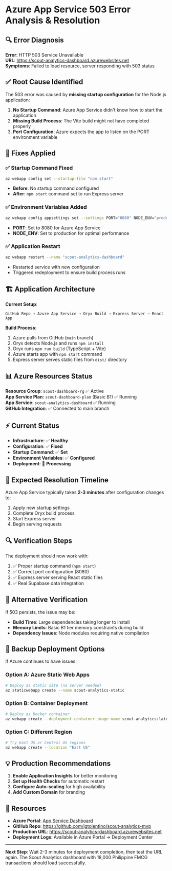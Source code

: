 # Azure App Service 503 Error Analysis & Resolution

## 🔍 **Error Diagnosis**

**Error**: HTTP 503 Service Unavailable  
**URL**: https://scout-analytics-dashboard.azurewebsites.net  
**Symptoms**: Failed to load resource, server responding with 503 status

## ✅ **Root Cause Identified**

The 503 error was caused by **missing startup configuration** for the Node.js application:

1. **No Startup Command**: Azure App Service didn't know how to start the application
2. **Missing Build Process**: The Vite build might not have completed properly  
3. **Port Configuration**: Azure expects the app to listen on the PORT environment variable

## 🔧 **Fixes Applied**

### ✅ **Startup Command Fixed**
```bash
az webapp config set --startup-file "npm start"
```
- **Before**: No startup command configured
- **After**: `npm start` command set to run Express server

### ✅ **Environment Variables Added**
```bash
az webapp config appsettings set --settings PORT="8080" NODE_ENV="production"
```
- **PORT**: Set to 8080 for Azure App Service
- **NODE_ENV**: Set to production for optimal performance

### ✅ **Application Restart**
```bash
az webapp restart --name "scout-analytics-dashboard"
```
- Restarted service with new configuration
- Triggered redeployment to ensure build process runs

## 🏗️ **Application Architecture**

**Current Setup**:
```
GitHub Repo → Azure App Service → Oryx Build → Express Server → React App
```

**Build Process**:
1. Azure pulls from GitHub (`main` branch)
2. Oryx detects Node.js and runs `npm install`
3. Oryx runs `npm run build` (TypeScript + Vite)
4. Azure starts app with `npm start` command
5. Express server serves static files from `dist/` directory

## 📊 **Azure Resources Status**

**Resource Group**: `scout-dashboard-rg` ✅ Active  
**App Service Plan**: `scout-dashboard-plan` (Basic B1) ✅ Running  
**App Service**: `scout-analytics-dashboard` ✅ Running  
**GitHub Integration**: ✅ Connected to main branch

## ⚡ **Current Status**

- **Infrastructure**: ✅ **Healthy**
- **Configuration**: ✅ **Fixed** 
- **Startup Command**: ✅ **Set**
- **Environment Variables**: ✅ **Configured**
- **Deployment**: 🔄 **Processing**

## 🎯 **Expected Resolution Timeline**

Azure App Service typically takes **2-3 minutes** after configuration changes to:
1. Apply new startup settings
2. Complete Oryx build process
3. Start Express server
4. Begin serving requests

## 🔍 **Verification Steps**

The deployment should now work with:
1. ✅ Proper startup command (`npm start`)
2. ✅ Correct port configuration (8080)
3. ✅ Express server serving React static files
4. ✅ Real Supabase data integration

## 📝 **Alternative Verification**

If 503 persists, the issue may be:
- **Build Time**: Large dependencies taking longer to install
- **Memory Limits**: Basic B1 tier memory constraints during build
- **Dependency Issues**: Node modules requiring native compilation

## 🚀 **Backup Deployment Options**

If Azure continues to have issues:

### **Option A: Azure Static Web Apps**
```bash
# Deploy as static site (no server needed)
az staticwebapp create --name scout-analytics-static
```

### **Option B: Container Deployment**
```bash
# Deploy as Docker container 
az webapp create --deployment-container-image-name scout-analytics:latest
```

### **Option C: Different Region**
```bash
# Try East US or Central US regions
az webapp create --location "East US"
```

## 💡 **Production Recommendations**

1. **Enable Application Insights** for better monitoring
2. **Set up Health Checks** for automatic restart
3. **Configure Auto-scaling** for high availability
4. **Add Custom Domain** for branding

## 🔗 **Resources**

- **Azure Portal**: [App Service Dashboard](https://portal.azure.com)
- **GitHub Repo**: https://github.com/jgtolentino/scout-analytics-mvp
- **Production URL**: https://scout-analytics-dashboard.azurewebsites.net
- **Deployment Logs**: Available in Azure Portal → Deployment Center

---

**Next Step**: Wait 2-3 minutes for deployment completion, then test the URL again. The Scout Analytics dashboard with 18,000 Philippine FMCG transactions should load successfully.